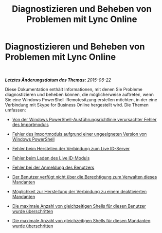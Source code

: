 ﻿---
title: Diagnostizieren und Beheben von Problemen mit Lync Online
TOCTitle: Diagnostizieren und Beheben von Problemen mit Lync Online
ms:assetid: ff0693bb-c829-45be-92c7-cdc652de993d
ms:mtpsurl: https://technet.microsoft.com/de-de/library/Dn362860(v=OCS.15)
ms:contentKeyID: 56269358
ms.date: 06/01/2017
mtps_version: v=OCS.15
ms.translationtype: HT
---

# Diagnostizieren und Beheben von Problemen mit Lync Online

 

_**Letztes Änderungsdatum des Themas:** 2015-06-22_

Diese Dokumentation enthält Informationen, mit denen Sie Probleme diagnostizieren und beheben können, die möglicherweise auftreten, wenn Sie eine Windows PowerShell-Remotesitzung erstellen möchten, in der eine Verbindung mit Skype for Business Online hergestellt wird. Die Themen umfassen:

  - [Von der Windows PowerShell-Ausführungsrichtlinie verursachter Fehler des Importmoduls](import-module-error-in-skype-for-business-online-caused-by-windows-powershell-execution-policy.md)

  - [Fehler des Importmoduls aufgrund einer ungeeigneten Version von Windows PowerShell](import-module-error-in-skype-for-business-online-caused-by-incorrect-version-of-windows-powershell.md)

  - [Fehler beim Herstellen der Verbindung zum Live ID-Server](skype-for-business-online-failed-to-connect-to-live-id-server.md)

  - [Fehler beim Laden des Live ID-Moduls](skype-for-business-online-failed-to-load-live-id-module.md)

  - [Fehler bei der Anmeldung des Benutzers](logon-failed-for-the-user-in-skype-for-business-online.md)

  - [Der Benutzer verfügt nicht über die Berechtigung zum Verwalten dieses Mandanten](the-user-does-not-have-permission-to-manage-this-tenant-in-skype-for-business-online.md)

  - [Möglichkeit zur Herstellung der Verbindung zu einem deaktivierten Mandanten](ability-to-connect-to-tenant-has-been-disabled-in-skype-for-business-online.md)

  - [Die maximale Anzahl von gleichzeitigen Shells für diesen Benutzer wurde überschritten](the-maximum-number-of-concurrent-shells-for-this-user-in-skype-for-business-online-has-been-exceeded.md)

  - [Die maximale Anzahl von gleichzeitigen Shells für diesen Mandanten wurde überschritten](the-maximum-number-of-concurrent-shells-for-this-tenant-in-skype-for-business-online-has-been-exceeded.md)


